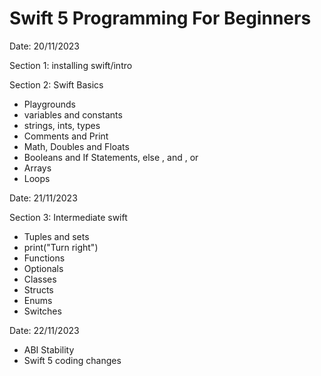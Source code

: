 # Swift 5 Programming For Beginners


Date: 20/11/2023

Section 1: installing swift/intro

Section 2: Swift Basics
- Playgrounds
- variables and constants
- strings, ints, types
- Comments and Print
- Math, Doubles and Floats
- Booleans and If Statements, else , and , or
-  Arrays
-  Loops

Date: 21/11/2023

Section 3: Intermediate swift
- Tuples and sets
- print("Turn right")
- Functions
- Optionals
- Classes
- Structs
- Enums
- Switches

Date: 22/11/2023
- ABI Stability
- Swift 5 coding changes 
